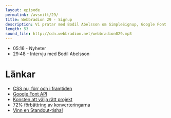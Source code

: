 ```yaml
---
layout: episode
permalink: /avsnitt/29/
title: Webbradion 29 - Signup
description: Vi pratar med Bodil Abelsson om SimpleSignup, Google Font API, CSS-strategi och annat smått och gott. 
length: 53
sound_file: http://cdn.webbradion.net/webbradion029.mp3
---
```


* 05:16 - Nyheter
* 29:48 - Intervju med Bodil Abelsson

# Länkar

* [CSS nu, förr och i framtiden](http://cynatic.org/css-kodandet-nu-forr-och-i-framtiden)
* [Google Font API](http://googlecode.blogspot.com/2010/05/introducing-google-font-api-google-font.html
)
* [Konsten att välja rätt projekt](http://www.safetygoat.co.uk/2010/05/know-thyself-the-art-of-choosing-projects-that-are-good-for-you/)
* [72% förbättring av konverteringarna](http://dmix.ca/2010/05/how-we-increased-our-conversion-rate-by-72/)
* [Vinn en Standout-tisha!](http://www.standout.se/blogg/vinn-en-piketroja.html)
